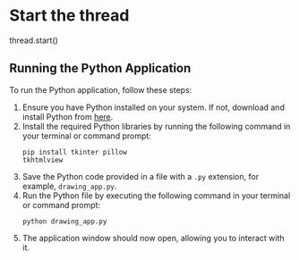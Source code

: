 
# Start the thread
thread.start()
    </code></pre>
    <h2>Running the Python Application</h2>
    <p>
        To run the Python application, follow these steps:
    </p>
    <ol>
        <li>Ensure you have Python installed on your system. If not, download and install Python from <a href="https://www.python.org/downloads/">here</a>.</li>
        <li>Install the required Python libraries by running the following command in your terminal or command prompt:
            <pre><code>pip install tkinter pillow tkhtmlview</code></pre>
        </li>
        <li>Save the Python code provided in a file with a <code>.py</code> extension, for example, <code>drawing_app.py</code>.</li>
        <li>Run the Python file by executing the following command in your terminal or command prompt:
            <pre><code>python drawing_app.py</code></pre>
        </li>
        <li>The application window should now open, allowing you to interact with it.</li>
    </ol>